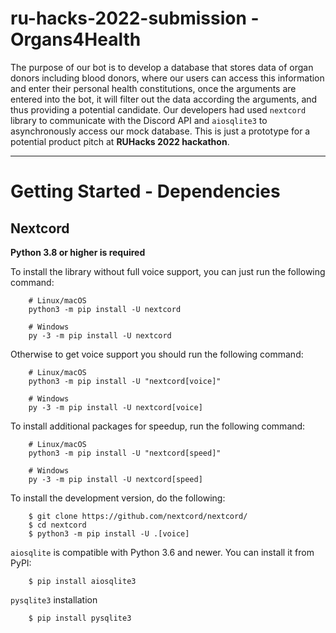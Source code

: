 # ru-hacks-2022-submission - Organs4Health

The purpose of our bot is to develop a database that stores data of organ donors including blood donors, where our users can access this information and enter their personal health constitutions, once the arguments are entered into the bot, it will filter out the data according the arguments, and thus providing a potential candidate. Our developers had used `nextcord` library to communicate with the Discord API and `aiosqlite3` to asynchronously access our mock database. This is just a prototype for a potential product pitch at **RUHacks 2022 hackathon**.  



  
  
---------------
# Getting Started - Dependencies

Nextcord
----------

**Python 3.8 or higher is required**

To install the library without full voice support, you can just run the following command:

```
    # Linux/macOS
    python3 -m pip install -U nextcord

    # Windows
    py -3 -m pip install -U nextcord
```  

Otherwise to get voice support you should run the following command:

```
    # Linux/macOS
    python3 -m pip install -U "nextcord[voice]"

    # Windows
    py -3 -m pip install -U nextcord[voice]
```  

To install additional packages for speedup, run the following command:

```
    # Linux/macOS
    python3 -m pip install -U "nextcord[speed]"

    # Windows
    py -3 -m pip install -U nextcord[speed]
```  

To install the development version, do the following:

```
    $ git clone https://github.com/nextcord/nextcord/
    $ cd nextcord
    $ python3 -m pip install -U .[voice]
```  

`aiosqlite` is compatible with Python 3.6 and newer.
You can install it from PyPI:

```
    $ pip install aiosqlite3
```  

   `pysqlite3` installation  
```
    $ pip install pysqlite3
```  

